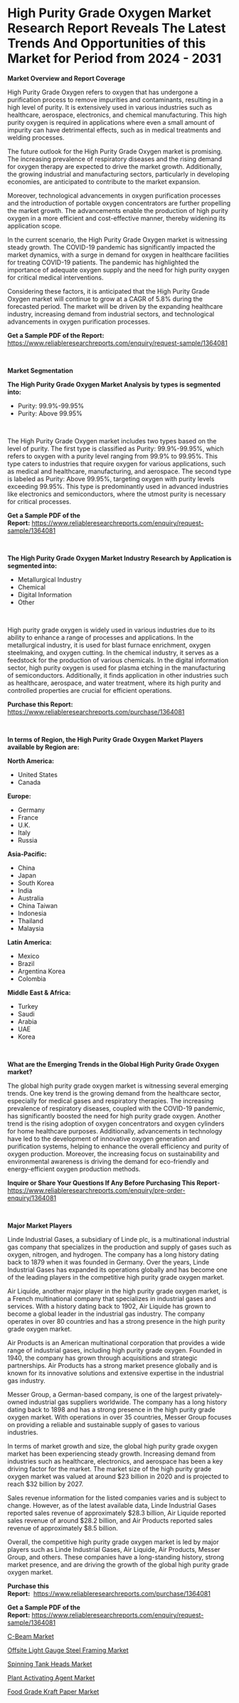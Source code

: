 <p><h1>High Purity Grade Oxygen Market Research Report Reveals The Latest Trends And Opportunities of this Market for Period from 2024 - 2031</h1></p><p><strong>Market Overview and Report Coverage</strong></p>
<p><p>High Purity Grade Oxygen refers to oxygen that has undergone a purification process to remove impurities and contaminants, resulting in a high level of purity. It is extensively used in various industries such as healthcare, aerospace, electronics, and chemical manufacturing. This high purity oxygen is required in applications where even a small amount of impurity can have detrimental effects, such as in medical treatments and welding processes.</p><p>The future outlook for the High Purity Grade Oxygen market is promising. The increasing prevalence of respiratory diseases and the rising demand for oxygen therapy are expected to drive the market growth. Additionally, the growing industrial and manufacturing sectors, particularly in developing economies, are anticipated to contribute to the market expansion.</p><p>Moreover, technological advancements in oxygen purification processes and the introduction of portable oxygen concentrators are further propelling the market growth. The advancements enable the production of high purity oxygen in a more efficient and cost-effective manner, thereby widening its application scope.</p><p>In the current scenario, the High Purity Grade Oxygen market is witnessing steady growth. The COVID-19 pandemic has significantly impacted the market dynamics, with a surge in demand for oxygen in healthcare facilities for treating COVID-19 patients. The pandemic has highlighted the importance of adequate oxygen supply and the need for high purity oxygen for critical medical interventions.</p><p>Considering these factors, it is anticipated that the High Purity Grade Oxygen market will continue to grow at a CAGR of 5.8% during the forecasted period. The market will be driven by the expanding healthcare industry, increasing demand from industrial sectors, and technological advancements in oxygen purification processes.</p></p>
<p><strong>Get a Sample PDF of the Report:</strong> <a href="https://www.reliableresearchreports.com/enquiry/request-sample/1364081">https://www.reliableresearchreports.com/enquiry/request-sample/1364081</a></p>
<p>&nbsp;</p>
<p><strong>Market Segmentation</strong></p>
<p><strong>The High Purity Grade Oxygen Market Analysis by types is segmented into:</strong></p>
<p><ul><li>Purity: 99.9%-99.95%</li><li>Purity: Above 99.95%</li></ul></p>
<p>&nbsp;</p>
<p><p>The High Purity Grade Oxygen market includes two types based on the level of purity. The first type is classified as Purity: 99.9%-99.95%, which refers to oxygen with a purity level ranging from 99.9% to 99.95%. This type caters to industries that require oxygen for various applications, such as medical and healthcare, manufacturing, and aerospace. The second type is labeled as Purity: Above 99.95%, targeting oxygen with purity levels exceeding 99.95%. This type is predominantly used in advanced industries like electronics and semiconductors, where the utmost purity is necessary for critical processes.</p></p>
<p><strong>Get a Sample PDF of the Report:</strong>&nbsp;<a href="https://www.reliableresearchreports.com/enquiry/request-sample/1364081">https://www.reliableresearchreports.com/enquiry/request-sample/1364081</a></p>
<p>&nbsp;</p>
<p><strong>The High Purity Grade Oxygen Market Industry Research by Application is segmented into:</strong></p>
<p><ul><li>Metallurgical Industry</li><li>Chemical</li><li>Digital Information</li><li>Other</li></ul></p>
<p>&nbsp;</p>
<p><p>High purity grade oxygen is widely used in various industries due to its ability to enhance a range of processes and applications. In the metallurgical industry, it is used for blast furnace enrichment, oxygen steelmaking, and oxygen cutting. In the chemical industry, it serves as a feedstock for the production of various chemicals. In the digital information sector, high purity oxygen is used for plasma etching in the manufacturing of semiconductors. Additionally, it finds application in other industries such as healthcare, aerospace, and water treatment, where its high purity and controlled properties are crucial for efficient operations.</p></p>
<p><strong>Purchase this Report:</strong>&nbsp; <a href="https://www.reliableresearchreports.com/purchase/1364081">https://www.reliableresearchreports.com/purchase/1364081</a></p>
<p>&nbsp;</p>
<p><strong>In terms of Region, the High Purity Grade Oxygen Market Players available by Region are:</strong></p>
<p>
    <p> <strong> North America: </strong>
        <ul>
            <li>United States</li>
            <li>Canada</li>
        </ul>
        </p> 
    <p> <strong> Europe: </strong>
        <ul>
            <li>Germany</li>
            <li>France</li>
            <li>U.K.</li>
            <li>Italy</li>
            <li>Russia</li>
        </ul>
        </p> 
    <p> <strong> Asia-Pacific: </strong>
        <ul>
            <li>China</li>
            <li>Japan</li>
            <li>South Korea</li>
            <li>India</li>
            <li>Australia</li>
            <li>China Taiwan</li>
            <li>Indonesia</li>
            <li>Thailand</li>
            <li>Malaysia</li>
        </ul>
        </p> 
    <p> <strong> Latin America: </strong>
        <ul>
            <li>Mexico</li>
            <li>Brazil</li>
            <li>Argentina Korea</li>
            <li>Colombia</li>
        </ul>
        </p> 
    <p> <strong> Middle East & Africa: </strong>
        <ul>
            <li>Turkey</li>
            <li>Saudi</li>
            <li>Arabia</li>
            <li>UAE</li>
            <li>Korea</li>
        </ul>
    </p>
    </p>
<p>&nbsp;</p>
<p><strong>What are the Emerging Trends in the Global High Purity Grade Oxygen market?</strong></p>
<p><p>The global high purity grade oxygen market is witnessing several emerging trends. One key trend is the growing demand from the healthcare sector, especially for medical gases and respiratory therapies. The increasing prevalence of respiratory diseases, coupled with the COVID-19 pandemic, has significantly boosted the need for high purity grade oxygen. Another trend is the rising adoption of oxygen concentrators and oxygen cylinders for home healthcare purposes. Additionally, advancements in technology have led to the development of innovative oxygen generation and purification systems, helping to enhance the overall efficiency and purity of oxygen production. Moreover, the increasing focus on sustainability and environmental awareness is driving the demand for eco-friendly and energy-efficient oxygen production methods.</p></p>
<p><strong>Inquire or Share Your Questions If Any Before Purchasing This Report</strong>- <a href="https://www.reliableresearchreports.com/enquiry/pre-order-enquiry/1364081">https://www.reliableresearchreports.com/enquiry/pre-order-enquiry/1364081</a></p>
<p>&nbsp;</p>
<p><strong>Major Market Players</strong></p>
<p><p>Linde Industrial Gases, a subsidiary of Linde plc, is a multinational industrial gas company that specializes in the production and supply of gases such as oxygen, nitrogen, and hydrogen. The company has a long history dating back to 1879 when it was founded in Germany. Over the years, Linde Industrial Gases has expanded its operations globally and has become one of the leading players in the competitive high purity grade oxygen market.</p><p>Air Liquide, another major player in the high purity grade oxygen market, is a French multinational company that specializes in industrial gases and services. With a history dating back to 1902, Air Liquide has grown to become a global leader in the industrial gas industry. The company operates in over 80 countries and has a strong presence in the high purity grade oxygen market.</p><p>Air Products is an American multinational corporation that provides a wide range of industrial gases, including high purity grade oxygen. Founded in 1940, the company has grown through acquisitions and strategic partnerships. Air Products has a strong market presence globally and is known for its innovative solutions and extensive expertise in the industrial gas industry.</p><p>Messer Group, a German-based company, is one of the largest privately-owned industrial gas suppliers worldwide. The company has a long history dating back to 1898 and has a strong presence in the high purity grade oxygen market. With operations in over 35 countries, Messer Group focuses on providing a reliable and sustainable supply of gases to various industries.</p><p>In terms of market growth and size, the global high purity grade oxygen market has been experiencing steady growth. Increasing demand from industries such as healthcare, electronics, and aerospace has been a key driving factor for the market. The market size of the high purity grade oxygen market was valued at around $23 billion in 2020 and is projected to reach $32 billion by 2027.</p><p>Sales revenue information for the listed companies varies and is subject to change. However, as of the latest available data, Linde Industrial Gases reported sales revenue of approximately $28.3 billion, Air Liquide reported sales revenue of around $28.2 billion, and Air Products reported sales revenue of approximately $8.5 billion.</p><p>Overall, the competitive high purity grade oxygen market is led by major players such as Linde Industrial Gases, Air Liquide, Air Products, Messer Group, and others. These companies have a long-standing history, strong market presence, and are driving the growth of the global high purity grade oxygen market.</p></p>
<p><strong>Purchase this Report:</strong>&nbsp;&nbsp;<a href="https://www.reliableresearchreports.com/purchase/1364081">https://www.reliableresearchreports.com/purchase/1364081</a></p>
<p></p>
<p><strong>Get a Sample PDF of the Report:</strong>&nbsp;<a href="https://www.reliableresearchreports.com/enquiry/request-sample/1364081">https://www.reliableresearchreports.com/enquiry/request-sample/1364081</a></p>
<p><p><a href="https://github.com/mahnoor2003/Market-Research-Report-List-2/blob/main/c-beam-market.md">C-Beam Market</a></p><p><a href="https://github.com/kipkeeva/Market-Research-Report-List-2/blob/main/offsite-light-gauge-steel-framing-market.md">Offsite Light Gauge Steel Framing Market</a></p><p><a href="https://github.com/aliciawhite5576/Market-Research-Report-List-2/blob/main/spinning-tank-heads-market.md">Spinning Tank Heads Market</a></p><p><a href="https://github.com/marloy8/Market-Research-Report-List-2/blob/main/plant-activating-agent-market.md">Plant Activating Agent Market</a></p><p><a href="https://github.com/provorikovar/Market-Research-Report-List-2/blob/main/food-grade-kraft-paper-market.md">Food Grade Kraft Paper Market</a></p></p>